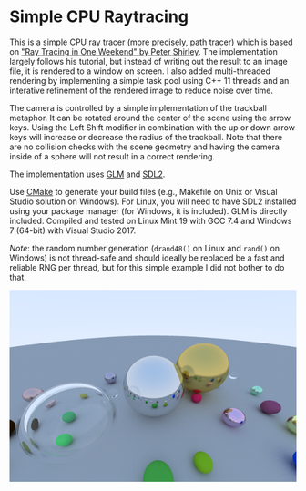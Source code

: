 # Simple CPU Raytracing

This is a simple CPU ray tracer (more precisely, path tracer) which is based on ["Ray Tracing in One Weekend" by Peter Shirley](http://www.realtimerendering.com/raytracing/Ray%20Tracing%20in%20a%20Weekend.pdf). The implementation largely follows his tutorial, but instead of writing out the result to an image file, it is rendered to a window on screen. I also added multi-threaded rendering by implementing a simple task pool using C++ 11 threads and an interative refinement of the rendered image to reduce noise over time. 

The camera is controlled by a simple implementation of the trackball metaphor. It can be rotated around the center of the scene using the arrow keys. Using the Left Shift modifier in combination with the up or down arrow keys will increase or decrease the radius of the trackball. Note that there are no collision checks with the scene geometry and having the camera inside of a sphere will not result in a correct rendering.

The implementation uses [GLM](https://glm.g-truc.net) and [SDL2](https://www.libsdl.org/index.php).

Use [CMake](https://cmake.org/) to generate your build files (e.g., Makefile on Unix or Visual Studio solution on Windows). For Linux, you will need to have SDL2 installed using your package manager (for Windows, it is included). GLM is directly included. Compiled and tested on Linux Mint 19 with GCC 7.4 and Windows 7 (64-bit) with Visual Studio 2017.

*Note*: the random number generation (`drand48()` on Linux and `rand()` on Windows) is not thread-safe and should ideally be replaced be a fast and reliable RNG per thread, but for this simple example I did not bother to do that.

![Example Screenshot](example_screenshot.png)
